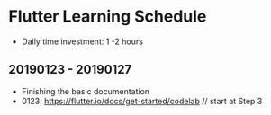 # Flutter Learning Schedule
- Daily time investment: 1 -2 hours

## 20190123 - 20190127
- Finishing the basic documentation
- 0123: https://flutter.io/docs/get-started/codelab  // start at Step 3
